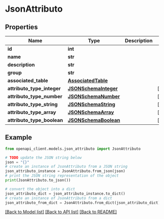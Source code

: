 # JsonAttributo


## Properties

Name | Type | Description | Notes
------------ | ------------- | ------------- | -------------
**id** | **int** |  | 
**name** | **str** |  | 
**description** | **str** |  | 
**group** | **str** |  | 
**associated_table** | [**AssociatedTable**](AssociatedTable.md) |  | 
**attributo_type_integer** | [**JSONSchemaInteger**](JSONSchemaInteger.md) |  | [optional] 
**attributo_type_number** | [**JSONSchemaNumber**](JSONSchemaNumber.md) |  | [optional] 
**attributo_type_string** | [**JSONSchemaString**](JSONSchemaString.md) |  | [optional] 
**attributo_type_array** | [**JSONSchemaArray**](JSONSchemaArray.md) |  | [optional] 
**attributo_type_boolean** | [**JSONSchemaBoolean**](JSONSchemaBoolean.md) |  | [optional] 

## Example

```python
from openapi_client.models.json_attributo import JsonAttributo

# TODO update the JSON string below
json = "{}"
# create an instance of JsonAttributo from a JSON string
json_attributo_instance = JsonAttributo.from_json(json)
# print the JSON string representation of the object
print(JsonAttributo.to_json())

# convert the object into a dict
json_attributo_dict = json_attributo_instance.to_dict()
# create an instance of JsonAttributo from a dict
json_attributo_from_dict = JsonAttributo.from_dict(json_attributo_dict)
```
[[Back to Model list]](../README.md#documentation-for-models) [[Back to API list]](../README.md#documentation-for-api-endpoints) [[Back to README]](../README.md)


